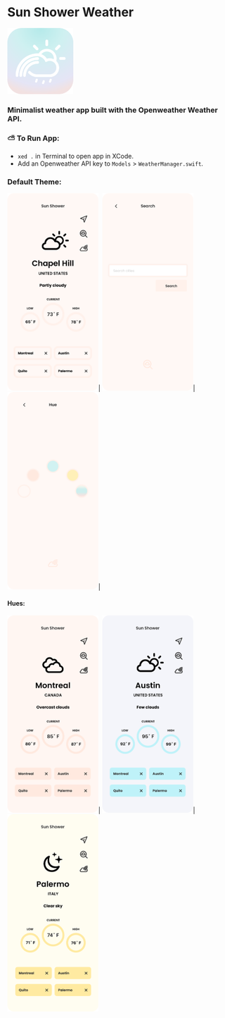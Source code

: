 #  Sun Shower Weather

<img src="Sun Shower/Assets.xcassets/Screenshots/00.imageset/SunShowerAppIcon.png" alt="Sun Shower app icon" width="150" height="150"/>

### Minimalist weather app built with the Openweather Weather API.

### **⛅️ To Run App:** 
- `xed .` in Terminal to open app in XCode.
- Add an Openweather API key to `Models` > `WeatherManager.swift`.

### Default Theme:
<img src="Sun Shower/Assets.xcassets/Screenshots/02.imageset/02.png" alt="weather main screen" width="207" height="448"/>|
<img src="Sun Shower/Assets.xcassets/Screenshots/03.imageset/03.png" alt="search" width="207" height="448"/>|
<img src="Sun Shower/Assets.xcassets/Screenshots/04.imageset/04.png" alt="hues (themes)" width="207" height="448"/>|

#### Hues:
<img src="Sun Shower/Assets.xcassets/Screenshots/05.imageset/05.png" alt="pink hue" width="207" height="448"/>|
<img src="Sun Shower/Assets.xcassets/Screenshots/06.imageset/06.png" alt="blue hue" width="207" height="448"/>|
<img src="Sun Shower/Assets.xcassets/Screenshots/07.imageset/07.png" alt="yellow hue" width="207" height="448"/>
